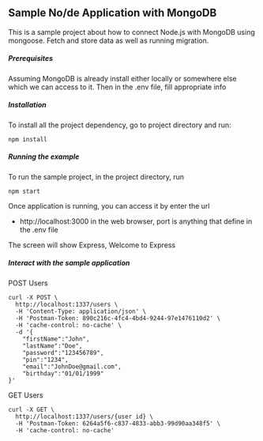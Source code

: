 ﻿## Sample No/de Application with MongoDB
This is a sample project about how to connect Node.js with MongoDB using mongoose. Fetch and store data as well as running migration.


##### Prerequisites
Assuming MongoDB is already install either locally or somewhere else which we can access to it. Then in the .env file, fill appropriate info

##### Installation
To install all the project dependency, go to project directory and run:
```
npm install
```

##### Running the example
To run the sample project, in the project directory, run
```
npm start
```
Once application is running, you can access it by enter the url
    
- http://localhost:3000 in the web browser, port is anything that define in the .env file

The screen will show Express, Welcome to Express

##### Interact with the sample application

POST Users
```
curl -X POST \
  http://localhost:1337/users \
  -H 'Content-Type: application/json' \
  -H 'Postman-Token: 890c216c-4fc4-4bd4-9244-97e1476110d2' \
  -H 'cache-control: no-cache' \
  -d '{
	"firstName":"John",
	"lastName":"Doe",
	"password":"123456789",
	"pin":"1234",
	"email":"JohnDoe@gmail.com",
	"birthday":"01/01/1999"
}'
```

GET Users
```
curl -X GET \
  http://localhost:1337/users/{user id} \
  -H 'Postman-Token: 6264a5f6-c837-4833-abb3-99d90aa348f5' \
  -H 'cache-control: no-cache'
```

